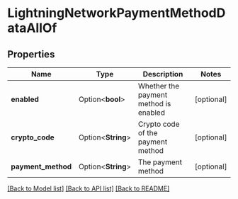 # LightningNetworkPaymentMethodDataAllOf

## Properties

Name | Type | Description | Notes
------------ | ------------- | ------------- | -------------
**enabled** | Option<**bool**> | Whether the payment method is enabled | [optional]
**crypto_code** | Option<**String**> | Crypto code of the payment method | [optional]
**payment_method** | Option<**String**> | The payment method | [optional]

[[Back to Model list]](../README.md#documentation-for-models) [[Back to API list]](../README.md#documentation-for-api-endpoints) [[Back to README]](../README.md)


